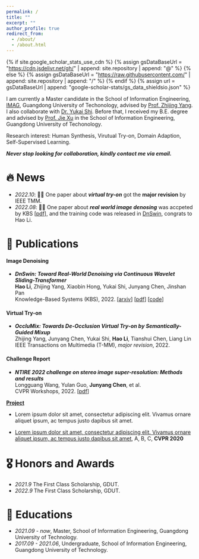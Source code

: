 ```yaml
---
permalink: /
title: ""
excerpt: ""
author_profile: true
redirect_from: 
  - /about/
  - /about.html
---
```


{% if site.google_scholar_stats_use_cdn %}
{% assign gsDataBaseUrl = "https://cdn.jsdelivr.net/gh/" | append: site.repository | append: "@" %}
{% else %}
{% assign gsDataBaseUrl = "https://raw.githubusercontent.com/" | append: site.repository | append: "/" %}
{% endif %}
{% assign url = gsDataBaseUrl | append: "google-scholar-stats/gs_data_shieldsio.json" %}

<span class='anchor' id='about-me'></span>

I am currently a Master candidate in the School of Information Engineering, [IMAG](https://xxgcxy.gdut.edu.cn/index.htm), Guangdong University of Techonology, advised by [Prof. Zhijing Yang](https://ieeexplore.ieee.org/author/38512188800). I also collaborate with [Dr. Yukai Shi](https://scholar.google.com/citations?user=z_tI-X4AAAAJ&hl=en). Before that, I received my B.E. degree and advised by [Prof. Jie Xu](https://scholar.google.com/citations?hl=zh-CN&user=HPUG2jwAAAAJ&view_op=list_works&sortby=pubdate) in the School of Information Engineering, Guangdong University of Techonology. 

Research interest: Human Synthesis, Virutual Try-on, Domain Adaption, Self-Supervised Learning. 

***Never stop looking for collaboration, kindly contact me via email.***


# 🔥 News
- *2022.10*: 🎉🎉 One paper about ***virtual try-on*** got the **major revision** by IEEE TMM.
- *2022.08*: 🎉🎉 One paper about ***real world image denosing*** was accpeted by KBS [[pdf](https://www.sciencedirect.com/science/article/pii/S0950705122009224?via%3Dihub)], and the training code was released in [DnSwin](https://github.com/House-Leo/DnSwin), congrats to Hao Li.

# 📝 Publications 

#### Image Denoising
- ***DnSwin: Toward Real-World Denoising via Continuous Wavelet Sliding-Transformer*** \
**Hao Li**, Zhijing Yang, Xiaobin Hong, Yukai Shi, Junyang Chen, Jinshan Pan \
Knowledge-Based Systems (KBS), 2022. [[arxiv](https://arxiv.org/abs/2207.13861)] [[pdf](https://www.sciencedirect.com/science/article/pii/S0950705122009224?via%3Dihub)] [[code](https://github.com/House-Leo/DnSwin)]

#### Virtual Try-on
- ***OccluMix: Towards De-Occlusion Virtual Try-on by Semantically-Guided Mixup*** \
Zhijing Yang, Junyang Chen, Yukai Shi, **Hao Li**, Tianshui Chen, Liang Lin \
IEEE Transactions on Multimedia (T-MM), *major revision*, 2022.

#### Challenge Report
- ***NTIRE 2022 challenge on stereo image super-resolution: Methods and results*** \
Longguang Wang, Yulan Guo, **Junyang Chen**, et al. \
CVPR Workshops, 2022. [[pdf](https://openaccess.thecvf.com/content/CVPR2022W/NTIRE/papers/Wang_NTIRE_2022_Challenge_on_Stereo_Image_Super-Resolution_Methods_and_Results_CVPRW_2022_paper.html)]

[**Project**](https://scholar.google.com/citations?view_op=view_citation&hl=zh-CN&user=DhtAFkwAAAAJ&citation_for_view=DhtAFkwAAAAJ:ALROH1vI_8AC) <strong><span class='show_paper_citations' data='DhtAFkwAAAAJ:ALROH1vI_8AC'></span></strong>
- Lorem ipsum dolor sit amet, consectetur adipiscing elit. Vivamus ornare aliquet ipsum, ac tempus justo dapibus sit amet. 
</div>
</div>

- [Lorem ipsum dolor sit amet, consectetur adipiscing elit. Vivamus ornare aliquet ipsum, ac tempus justo dapibus sit amet](https://github.com), A, B, C, **CVPR 2020**

# 🎖 Honors and Awards
- *2021.9* The First Class Scholarship, GDUT.
- *2022.9* The First Class Scholarship, GDUT.

# 📖 Educations
- *2021.09 - now*, Master, School of Information Engineering, Guangdong University of Technology.
- *2017.09 - 2021.06*, Undergraduate, School of Information Engineering, Guangdong University of Technology.

<!-- # 💬 Invited Talks
- *2021.06*, Lorem ipsum dolor sit amet, consectetur adipiscing elit. Vivamus ornare aliquet ipsum, ac tempus justo dapibus sit amet. 
- *2021.03*, Lorem ipsum dolor sit amet, consectetur adipiscing elit. Vivamus ornare aliquet ipsum, ac tempus justo dapibus sit amet.  \| [\[video\]](https://github.com/)

# 💻 Internships
- *2019.05 - 2020.02*, [Lorem](https://github.com/), China. -->
